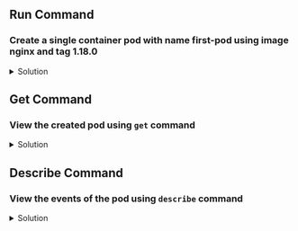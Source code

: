 ## Run Command
### Create a single container pod with name first-pod using image nginx and tag 1.18.0

<details>
  <summary>Solution</summary>
    Use the Imperative command to create the POD as below.
    
    `kubectl run first-pod --image=nginx:1.18.0 --restart=Never`{{execute}}
</details>


## Get Command 
### View the created pod using ```get``` command

<details>
  <summary>Solution</summary> 
    Get pod with pod name:

      `kubectl get pod first-pod`{{execute}}

    As you notice this pod is 1/1 ready which means the 1 container is running out of total of 1 container. This is important as some cases you may notice the pod status is running however there would be ```0``` containers running. In those scenarios you may need to inspect the pod events for the errors and fix it.

    If one needs to know additional information of pod such as Node name and IP address, then use:

      `kubectl get pod first-pod -o wide`{{execute}}
</details>

## Describe Command
### View the events of the pod using ```describe``` command

<details>
  <summary>Solution</summary> 
    Describe command displays the pod detials, events and status.

    `kubectl describe pod first-pod`{{execute}}
</details>